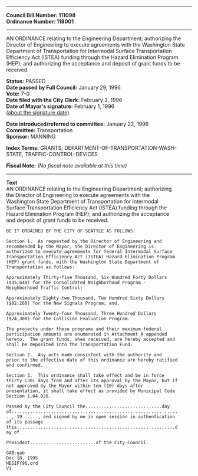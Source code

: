 * * * * *  
  
**Council Bill Number: [](#h0)[](#h2)111098**   
**Ordinance Number: 118001**  
  
* * * * *  
  
AN ORDINANCE relating to the Engineering Department; authorizing the Director of Engineering to execute agreements with the Washington State Department of Transportation for Intermodal Surface Transportation Efficiency Act (ISTEA) funding through the Hazard Elimination Program (HEP); and authorizing the acceptance and deposit of grant funds to be received.  
  
**Status:** PASSED   
**Date passed by Full Council:** January 29, 1996   
**Vote:** 7-0   
**Date filed with the City Clerk:** February 2, 1996   
**Date of Mayor's signature:** February 1, 1996   
[(about the signature date)](/~public/approvaldate.htm)   
  
  
**Date introduced/referred to committee:** January 22, 1996   
**Committee:** Transportation   
**Sponsor:** MANNING   
  
**Index Terms:** GRANTS, DEPARTMENT-OF-TRANSPORTATION-WASH-STATE, TRAFFIC-CONTROL-DEVICES  
  
**Fiscal Note:** *(No fiscal note available at this time)*  
  
* * * * *  
  
**Text**  
    AN ORDINANCE relating to the Engineering Department; authorizing  
    the Director of Engineering to execute agreements with the  
    Washington State Department of Transportation for Intermodal  
    Surface Transportation Efficiency Act (ISTEA) funding through the  
    Hazard Elimination Program (HEP); and authorizing the acceptance  
    and deposit of grant funds to be received.  
  
    BE IT ORDAINED BY THE CITY OF SEATTLE AS FOLLOWS:  
  
    Section 1.  As requested by the Director of Engineering and  
    recommended by the Mayor, the Director of Engineering is  
    authorized to execute agreements for federal Intermodal Surface  
    Transportation Efficiency Act (ISTEA) Hazard Elimination Program  
    (HEP) grant funds, with the Washington State Department of  
    Transportation as follows:  
  
    Approximately Thirty-five Thousand, Six Hundred Forty Dollars  
    ($35,640) for the Consolidated Neighborhood Program -  
    Neighborhood Traffic Control;  
  
    Approximately Eighty-two Thousand, Two Hundred Sixty Dollars  
    ($82,260) for the New Signals Program; and,  
  
    Approximately Twenty-four Thousand, Three Hundred Dollars  
    ($24,300) for the Collision Evaluation Program.  
  
    The projects under these programs and their maximum federal  
    participation amounts are enumerated in Attachment A appended  
    hereto.  The grant funds, when received, are hereby accepted and  
    shall be deposited into the Transportation Fund.  
  
    Section 2.  Any acts made consistent with the authority and  
    prior to the effective date of this ordinance are hereby ratified  
    and confirmed.  
  
    Section 3.  This ordinance shall take effect and be in force  
    thirty (30) days from and after its approval by the Mayor, but if  
    not approved by the Mayor within ten (10) days after  
    presentation, it shall take effect as provided by Municipal Code  
    Section 1.04.020.  
  
    Passed by the City Council the.............................day  
    of...............................................................  
    .., 19 ....., and signed by me in open session in authentication  
    of its passage  
    this............................................................d  
    ay of  
  
    President.........................of the City Council.  
  
    GAB:gab  
    Dec 18, 1995  
    HESIFY96.ord  
    V1  
